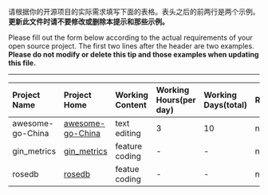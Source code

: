 请根据你的开源项目的实际需求填写下面的表格。表头之后的前两行是两个示例。**更新此文件时请不要修改或删除本提示和那些示例。**

Please fill out the form below according to the actual requirements of your open source project. The first two lines after the header are two examples. **Please do not modify or delete this tip and those examples when updating this file.**

--------------------------------------------------------

| Project Name     | Project Home                                                 | Working Content | Working Hours(per day) | Working Days(total) | Rewards     | Deadline   | Contact               |
| :--------------- | :----------------------------------------------------------- | :-------------- | :--------------------- | :------------------ | :---------- | :--------- | :-------------------- |
| awesome-go-China | [awesome-go-China](https://github.com/hyper0x/awesome-go-China) | text editing    | 3                      | 10                  | none        | 2019-06-01 | hypermind@outlook.com |
| gin_metrics      | [gin_metrics](https://github.com/kylesliu/gin_metrics)       | feature coding  | -                      | -                   | none        | 2019-05-15 | kylesliu@outlook.com  |
| rosedb           | [rosedb](https://github.com/roseduan/rosedb)                 | featue coding   | -                      | -                   | none        | 2021-01-01 | roseduan7@163.com     |
